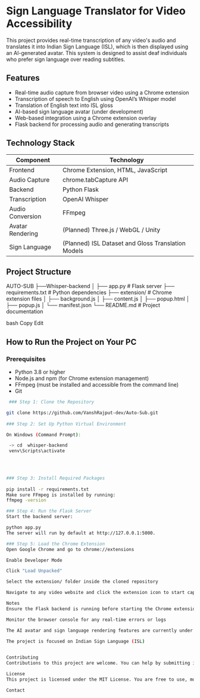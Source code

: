 # Sign Language Translator for Video Accessibility

This project provides real-time transcription of any video's audio and translates it into Indian Sign Language (ISL), which is then displayed using an AI-generated avatar. This system is designed to assist deaf individuals who prefer sign language over reading subtitles.

## Features

- Real-time audio capture from browser video using a Chrome extension
- Transcription of speech to English using OpenAI’s Whisper model
- Translation of English text into ISL gloss
- AI-based sign language avatar (under development)
- Web-based integration using a Chrome extension overlay
- Flask backend for processing audio and generating transcripts

## Technology Stack

| Component        | Technology                  |
|------------------|-----------------------------|
| Frontend         | Chrome Extension, HTML, JavaScript |
| Audio Capture    | chrome.tabCapture API       |
| Backend          | Python Flask                |
| Transcription    | OpenAI Whisper              |
| Audio Conversion | FFmpeg                      |
| Avatar Rendering | (Planned) Three.js / WebGL / Unity |
| Sign Language    | (Planned) ISL Dataset and Gloss Translation Models |

## Project Structure

 AUTO-SUB 
    ├──Whisper-backend
   │ ├── app.py # Flask server 
   ├── requirements.txt # Python dependencies 
   ├── extension/ # Chrome extension files │ 
   ├── background.js │
   ├── content.js │ 
   ├── popup.html │ 
   ├── popup.js │ 
   └── manifest.json 
   └── README.md # Project documentation

bash
Copy
Edit

## How to Run the Project on Your PC

### Prerequisites

- Python 3.8 or higher
- Node.js and npm (for Chrome extension management)
- FFmpeg (must be installed and accessible from the command line)
- Git

 
```bash
 ### Step 1: Clone the Repository 

git clone https://github.com/VanshRajput-dev/Auto-Sub.git
 
### Step 2: Set Up Python Virtual Environment

On Windows (Command Prompt):

 -> cd  whisper-backend
 venv\Scripts\activate
 

 

### Step 3: Install Required Packages
 
pip install -r requirements.txt
Make sure FFmpeg is installed by running:
ffmpeg -version

### Step 4: Run the Flask Server
Start the backend server:

python app.py
The server will run by default at http://127.0.0.1:5000.

### Step 5: Load the Chrome Extension
Open Google Chrome and go to chrome://extensions

Enable Developer Mode

Click "Load Unpacked"

Select the extension/ folder inside the cloned repository

Navigate to any video website and click the extension icon to start capturing audio

Notes
Ensure the Flask backend is running before starting the Chrome extension

Monitor the browser console for any real-time errors or logs

The AI avatar and sign language rendering features are currently under development

The project is focused on Indian Sign Language (ISL)
 

Contributing
Contributions to this project are welcome. You can help by submitting issues, improving the code, integrating ISL gloss translation, or building the avatar system. Fork the repository and open a pull request with your changes.

License
This project is licensed under the MIT License. You are free to use, modify, and distribute it under the terms of the license.

Contact